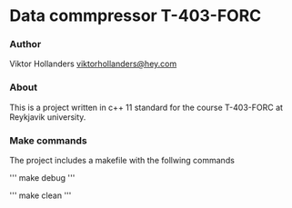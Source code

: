 # Data commpressor T-403-FORC

### Author
Viktor Hollanders <viktorhollanders@hey.com>

### About
This is a project written in c++ 11 standard for the course T-403-FORC at Reykjavik university.

### Make commands
The project includes a makefile with the follwing commands

'''
  make debug
'''

'''
  make clean
'''


